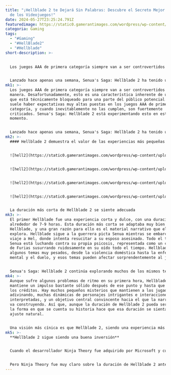 ```yaml
---
title: "¡Hellblade 2 te Dejará Sin Palabras: Descubre el Secreto Mejor Guardado
  de los Videojuegos!"
date: 2024-05-27T23:25:24.791Z
featuredimage: https://static0.gamerantimages.com/wordpress/wp-content/uploads/wm/2024/05/hellblade-2-giant-value-1.jpg?q=70&fit=contain&w=1140&h=&dpr=1
categoria: Gaming
tags:
  - "#Gaming"
  - "#HellBlade2"
  - "#Hellblade"
short-description: >-
  

  Los juegos AAA de primera categoría siempre van a ser controvertidos de alguna manera. Desafortunadamente, esto es una característica inherente de un juego que está técnicamente bloqueado para una parte del público potencial. Además, suele haber expectativas muy altas puestas en los juegos AAA de primera categoría, y cuando inevitablemente no las cumplen, son fuertemente criticados. Senua's Saga: Hellblade 2 está experimentando esto en este momento.


  Lanzado hace apenas una semana, Senua's Saga: Hellblade 2 ha tenido un lanzamiento bastante divisivo. Por un lado, Hellblade 2 ha recibido elogios de a
mk1: >-
  Los juegos AAA de primera categoría siempre van a ser controvertidos de alguna
  manera. Desafortunadamente, esto es una característica inherente de un juego
  que está técnicamente bloqueado para una parte del público potencial. Además,
  suele haber expectativas muy altas puestas en los juegos AAA de primera
  categoría, y cuando inevitablemente no las cumplen, son fuertemente
  criticados. Senua's Saga: Hellblade 2 está experimentando esto en este
  momento.


  Lanzado hace apenas una semana, Senua's Saga: Hellblade 2 ha tenido un lanzamiento bastante divisivo. Por un lado, Hellblade 2 ha recibido elogios de algunos críticos, pero también ha sido objeto de muchas críticas. La percepción pública sobre Hellblade 2 también está un poco dispersa en este momento, pero un punto claro en el discurso se refiere a la duración más corta del juego. Aunque la situación es definitivamente complicada, la duración de Hellblade 2 podría no ser completamente merecedora de toda la indignación.
mk2: >-
  #### Hellblade 2 demuestra el valor de las experiencias más pequeñas


  ![hell2](https://static0.gamerantimages.com/wordpress/wp-content/uploads/2024/05/hellblade-2-senua-face.jpg?q=49&fit=contain&w=750&h=415&dpr=2 "hell2")


  ![hell2](https://static0.gamerantimages.com/wordpress/wp-content/uploads/2024/05/hellblade-2-orb-beach.jpg?q=49&fit=contain&w=750&h=415&dpr=2 "hell2")


  ![hell2](https://static0.gamerantimages.com/wordpress/wp-content/uploads/2024/05/hellblade-2-environmental-puzzles.jpg?q=49&fit=contain&w=750&h=415&dpr=2 "hell2")


  ![hell2](https://static0.gamerantimages.com/wordpress/wp-content/uploads/2024/05/hellblade-2-characters-interaction.jpg?q=49&fit=contain&w=750&h=415&dpr=2 "hell2")


  La duración más corta de Hellblade 2 se siente adecuada
mk3: >-
  El primer Hellblade fue una experiencia corta y dulce, con una duración de
  alrededor de 7-9 horas. Esta duración más corta se adaptaba muy bien al primer
  Hellblade, y una gran razón para ello es el material narrativo que el juego
  explora. Hellblade sigue a la guerrera picta Senua mientras se embarca en un
  viaje a Hel, donde intenta resucitar a su esposo asesinado. Todo el tiempo,
  Senua está luchando contra su propia psicosis, representada como un conjunto
  de Furias susurrando ruidosamente en su oído todo el tiempo. Hellblade aborda
  algunos temas muy pesados, desde la violencia doméstica hasta la enfermedad
  mental y el duelo, y esos temas pueden afectar sorprendentemente al jugador.


  Senua's Saga: Hellblade 2 continúa explorando muchos de los mismos temas que el primer juego, al tiempo que agrega su propio toque único de violencia desgarradora y traumas descubiertos. Al igual que el primer juego, la narrativa de Hellblade 2 puede empezar a sentirse bastante densa cuanto más tiempo se tenga el control en la mano, y aquí es donde muchos fanáticos encontrarán alivio en el hecho de que la duración de Hellblade 2 es de solo 5-6 horas.
mk4: >-
  Aunque sufre algunos problemas de ritmo en su primera hora, Hellblade 2
  mantiene un impulso bastante sólido después de ese punto y hasta que terminan
  los créditos. Hay muchos pequeños misterios que mantienen a los jugadores
  adivinando, muchas dinámicas de personajes intrigantes e interacciones bien
  interpretadas, y un objetivo central convincente hacia el que la narrativa se
  va construyendo. Así que, aunque la duración de Hellblade 2 pueda ser corta,
  la forma en que se cuenta su historia hace que esa duración se sienta como un
  ajuste natural.


  Una visión más cínica es que Hellblade 2, siendo una experiencia más larga, también habría hecho que su combate y sus rompecabezas se sintieran aún más repetitivos.
mk5: >-
  **Hellblade 2 sigue siendo una buena inversión**


  Cuando el desarrollador Ninja Theory fue adquirido por Microsoft y cuando se anunció Senua's Saga: Hellblade 2, muchos fanáticos creyeron que la secuela sería naturalmente una experiencia mucho más grande debido a su mayor presupuesto y a un equipo de desarrollo más grande. Esa suposición era justa, y el lugar destacado de Hellblade 2 en el corazón de la estrategia de marketing de Xbox Series X alimentó esa noción. Así que es comprensible que los fanáticos se sientan decepcionados con la duración final del producto.


  Pero Ninja Theory fue muy claro sobre la duración de Hellblade 2 antes del lanzamiento. En enero pasado, Ninja Theory confirmó que Hellblade 2 tendría una duración similar a la del primer juego, y esto dio a los fanáticos mucho tiempo para decidir si lo comprarían en el lanzamiento. Y aunque el precio de $50 parece alto para una experiencia tan corta, está a la par con juegos más cortos de primera categoría para PS5 como Spider-Man: Miles Morales. Senua's Saga: Hellblade 2 también está en Xbox Game Pass, lo que significa que los fanáticos técnicamente solo necesitan pagar $10.99 para jugarlo.
---
```

